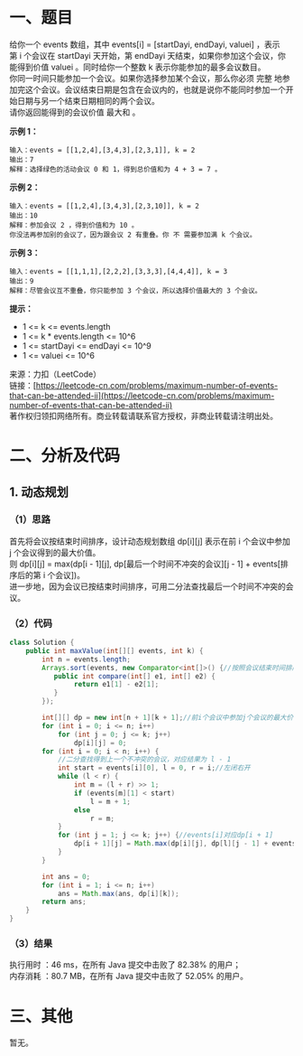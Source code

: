 # 一、题目
给你一个 events 数组，其中 events[i] = [startDayi, endDayi, valuei] ，表示第 i 个会议在 startDayi 天开始，第 endDayi 天结束，如果你参加这个会议，你能得到价值 valuei 。同时给你一个整数 k 表示你能参加的最多会议数目。     
你同一时间只能参加一个会议。如果你选择参加某个会议，那么你必须 完整 地参加完这个会议。会议结束日期是包含在会议内的，也就是说你不能同时参加一个开始日期与另一个结束日期相同的两个会议。      
请你返回能得到的会议价值 最大和 。     
     
**示例 1：**     
```
输入：events = [[1,2,4],[3,4,3],[2,3,1]], k = 2
输出：7
解释：选择绿色的活动会议 0 和 1，得到总价值和为 4 + 3 = 7 。
```
**示例 2：**    
```
输入：events = [[1,2,4],[3,4,3],[2,3,10]], k = 2
输出：10
解释：参加会议 2 ，得到价值和为 10 。
你没法再参加别的会议了，因为跟会议 2 有重叠。你 不 需要参加满 k 个会议。
```
**示例 3：**    
```
输入：events = [[1,1,1],[2,2,2],[3,3,3],[4,4,4]], k = 3
输出：9
解释：尽管会议互不重叠，你只能参加 3 个会议，所以选择价值最大的 3 个会议。
```
**提示：**   
- 1 <= k <= events.length
- 1 <= k * events.length <= 10^6
- 1 <= startDayi <= endDayi <= 10^9
- 1 <= valuei <= 10^6
      
来源：力扣（LeetCode）    
链接：[https://leetcode-cn.com/problems/maximum-number-of-events-that-can-be-attended-ii](https://leetcode-cn.com/problems/maximum-number-of-events-that-can-be-attended-ii)     
著作权归领扣网络所有。商业转载请联系官方授权，非商业转载请注明出处。     
# 二、分析及代码    
## 1. 动态规划
### （1）思路
首先将会议按结束时间排序，设计动态规划数组 dp[i][j] 表示在前 i 个会议中参加 j 个会议得到的最大价值。    
则 dp[i][j] = max(dp[i - 1][j], dp[最后一个时间不冲突的会议][j - 1] + events[排序后的第 i 个会议])。      
进一步地，因为会议已按结束时间排序，可用二分法查找最后一个时间不冲突的会议。    
### （2）代码
```java
class Solution {
    public int maxValue(int[][] events, int k) {
        int n = events.length;
        Arrays.sort(events, new Comparator<int[]>() {//按照会议结束时间排序
           public int compare(int[] e1, int[] e2) {
                return e1[1] - e2[1];
           } 
        });

        int[][] dp = new int[n + 1][k + 1];//前i个会议中参加j个会议的最大价值
        for (int i = 0; i <= n; i++)
            for (int j = 0; j <= k; j++)
                dp[i][j] = 0;
        for (int i = 0; i < n; i++) {
            //二分查找得到上一个不冲突的会议，对应结果为 l - 1
            int start = events[i][0], l = 0, r = i;//左闭右开
            while (l < r) {
                int m = (l + r) >> 1;
                if (events[m][1] < start)
                    l = m + 1;
                else
                    r = m;
            }
            for (int j = 1; j <= k; j++) {//events[i]对应dp[i + 1]
                dp[i + 1][j] = Math.max(dp[i][j], dp[l][j - 1] + events[i][2]);
            }
        }

        int ans = 0;
        for (int i = 1; i <= n; i++)
            ans = Math.max(ans, dp[i][k]);
        return ans;
    }
}
```
### （3）结果
执行用时 ：46 ms，在所有 Java 提交中击败了 82.38% 的用户；    
内存消耗 ：80.7 MB，在所有 Java 提交中击败了 52.05% 的用户。      
# 三、其他
暂无。  

